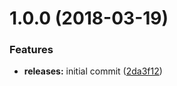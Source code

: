 <a name="1.0.0"></a>
# 1.0.0 (2018-03-19)


### Features

* **releases:** initial commit ([2da3f12](https://github.com/hypeJunctionPro/Elgg3-hypeSlug/commit/2da3f12))




